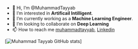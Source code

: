 - 👋 Hi, I’m @MuhammadTayyab
- 👀 I’m interested in **Artificail Intilligent**.
- 🌱 I’m currently working as a **Machine Learning Engineer**. 
- 💞️ I’m looking to collaborate on **Deep Learning**
- 📫 How to reach me [muhammadtayyab](muhammadtayyab.se@gmail.com), [Linkedin](https://www.linkedin.com/in/muhammad-tayyab-32a3641aa/)

[![Muhammad Tayyab GitHub stats](https://github-readme-stats.vercel.app/api?username=MuhammadTayyab-SE&show_icons=true&hide=prs&theme=radical)]
<!---
MuhammadTayyab-SE/MuhammadTayyab-SE is a ✨ special ✨ repository because its `README.md` (this file) appears on your GitHub profile.
You can click the Preview link to take a look at your changes.
--->
